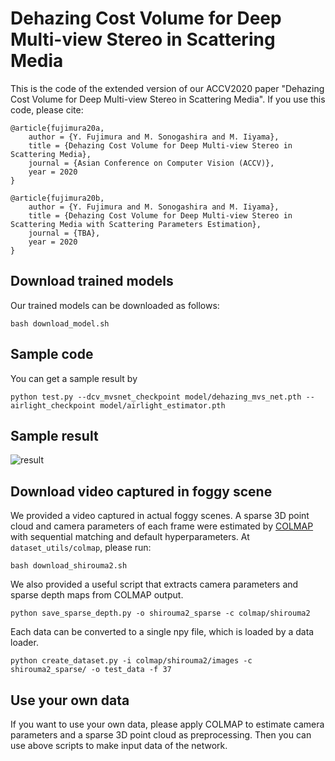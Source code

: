 # Dehazing Cost Volume for Deep Multi-view Stereo in Scattering Media
This is the code of the extended version of our ACCV2020 paper "Dehazing Cost Volume for Deep Multi-view Stereo in Scattering Media".
If you use this code, please cite:

```
@article{fujimura20a,
	author = {Y. Fujimura and M. Sonogashira and M. Iiyama},
	title = {Dehazing Cost Volume for Deep Multi-view Stereo in Scattering Media},
	journal = {Asian Conference on Computer Vision (ACCV)},
	year = 2020
}

@article{fujimura20b,
	author = {Y. Fujimura and M. Sonogashira and M. Iiyama},
	title = {Dehazing Cost Volume for Deep Multi-view Stereo in Scattering Media with Scattering Parameters Estimation},
	journal = {TBA},
	year = 2020
}
```

## Download trained models
Our trained models can be downloaded as follows:

```bash download_model.sh ```

## Sample code
You can get a sample result by

```python test.py --dcv_mvsnet_checkpoint model/dehazing_mvs_net.pth --airlight_checkpoint model/airlight_estimator.pth```

## Sample result
![result](result.png)

## Download video captured in foggy scene
We provided a video captured in actual foggy scenes. A sparse 3D point cloud and camera parameters of each frame were estimated by [COLMAP](https://colmap.github.io/) with sequential matching and default hyperparameters. At ```dataset_utils/colmap```, please run:

```bash download_shirouma2.sh```

We also provided a useful script that extracts camera parameters and sparse depth maps from COLMAP output.

```python save_sparse_depth.py -o shirouma2_sparse -c colmap/shirouma2``` 

Each data can be converted to a single npy file, which is loaded by a data loader.

```python create_dataset.py -i colmap/shirouma2/images -c shirouma2_sparse/ -o test_data -f 37```

## Use your own data
If you want to use your own data, please apply COLMAP to estimate camera parameters and a sparse 3D point cloud as preprocessing. Then you can use above scripts to make input data of the network.
